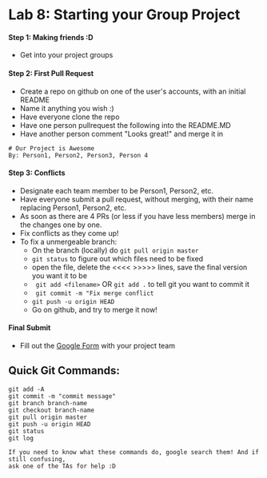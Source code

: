 # Lab 8: Starting your Group Project

#### Step 1: Making friends :D
- Get into your project groups

#### Step 2: First Pull Request
- Create a repo on github on one of the user's accounts, with an initial README
- Name it anything you wish :)
- Have everyone clone the repo
- Have one person pullrequest the following into the README.MD
- Have another person comment "Looks great!" and merge it in

```
# Our Project is Awesome
By: Person1, Person2, Person3, Person 4
```

#### Step 3: Conflicts
- Designate each team member to be Person1, Person2, etc.
- Have everyone submit a pull request, without merging, with their name replacing Person1, Person2, etc.
- As soon as there are 4 PRs (or less if you have less members) merge in the changes one by one.
- Fix conflicts as they come up!
- To fix a unmergeable branch:
    - On the branch (locally) do ```git pull origin master```
    - ```git status``` to figure out which files need to be fixed
    - open the file, delete the <<<< >>>>> lines, save the final version you want it to be
    - ``` git add <filename>``` OR ``` git add . ``` to tell git you want to commit it
    - ``` git commit -m "Fix merge conflict```
    - ``` git push -u origin HEAD ```
    - Go on github, and try to merge it now!

#### Final Submit
- Fill out the [Google Form](http://goo.gl/eI6VqB) with your project team

## Quick Git Commands:
```
git add -A 
git commit -m "commit message"
git branch branch-name
git checkout branch-name
git pull origin master
git push -u origin HEAD
git status
git log

If you need to know what these commands do, google search them! And if still confusing, 
ask one of the TAs for help :D
```
